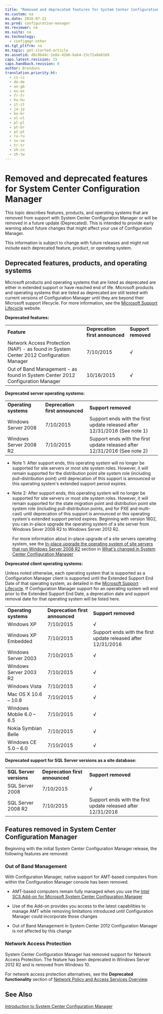 ```yaml
---
title: "Removed and deprecated features for System Center Configuration Manager"
ms.custom: na
ms.date: 2016-07-22
ms.prod: configuration-manager
ms.reviewer: na
ms.suite: na
ms.technology: 
  - configmgr-other
ms.tgt_pltfrm: na
ms.topic: get-started-article
ms.assetid: d8c8b44c-1e8a-42b6-bab4-23c72a0a6169
caps.latest.revision: 15
caps.handback.revision: 0
author: Brenduns
translation.priority.ht: 
  - cs-cz
  - de-de
  - en-gb
  - es-es
  - fr-fr
  - hu-hu
  - it-it
  - ja-jp
  - ko-kr
  - nl-nl
  - pl-pl
  - pt-br
  - pt-pt
  - ru-ru
  - sv-se
  - tr-tr
  - zh-cn
  - zh-tw
---
```

# Removed and deprecated features for System Center Configuration Manager
This topic describes features, products, and operating systems that are removed from support with System Center Configuration Manager or will be removed in a future update (Deprecated). This is intended to provide early warning about future changes that might affect your use of Configuration Manager.  
  
 This information is subject to change with future releases and might not include each deprecated feature, product, or operating system.  
  
## Deprecated features, products, and operating systems  
 Microsoft products and operating systems that are listed as deprecated are either in extended support or have reached end of life. Microsoft products and operating systems that are listed as deprecated are still tested with current versions of  Configuration Manager until they are beyond their Microsoft support lifecycle.  For more information, see the [Microsoft Support Lifecycle](https://support.microsoft.com/lifecycle) website.  
  
 **Deprecated features:**  
  
||||  
|-|-|-|  
|**Feature**|**Deprecation first announced**|**Support removed**|  
|Network Access Protection (NAP)  - as found in System Center 2012 Configuration Manager|7/10/2015|√|  
|Out of Band Management - as found in System Center 2012 Configuration Manager|10/16/2015|√|  
  
 **Deprecated server operating systems:**  
  
||||  
|-|-|-|  
|**Operating systems**|**Deprecation first announced**|**Support removed**|  
|Windows Server 2008|7/10/2015|Support ends with the first update released after 12/31/2016  (See note 1)|  
|Windows Server 2008 R2|7/10/2015|Support ends with the first update released after 12/31/2016  (See note 2)|  
  
-   Note 1:   After support ends, this operating system will no longer be supported for site servers or most site system roles. However, it will remain supported for the distribution point site system role (including pull-distribution point) until deprecation of this support is announced or this operating system's extended support period expires.  
  
-   Note 2:    After support ends, this operating system will no longer be supported for site servers or most site system roles. However, it will remain supported for the state migration point and distribution point site system role (including pull-distribution points, and for PXE and multi-cast) until deprecation of this support is announced or this operating system's extended support period expires.  Beginning with version 1602, you can in-place upgrade the operating system of a site server from Windows Sever 2008 R2 to Windows  Server 2012 R2.  

     For more information about in-place upgrade of a site servers operating system, see the [In-place upgrade the operating system of site servers that run Windows Server 2008 R2](../../../core/plan-design/changes/what-has-changed-from-configuration-manager-2012.md#bkmk_UpgradeOS) section in [What's changed in System Center Configuration Manager](../../../core/plan-design/changes/what-has-changed-from-configuration-manager-2012.md)
       
  
  
 **Deprecated client operating systems:**  
  
 Unless noted otherwise, each operating system that is supported as a Configuration Manager client is supported until the Extended Support End Date of that operating system, as detailed in the [Microsoft Support Lifecycle](https://support.microsoft.com/lifecycle).  If Configuration Manager support for an operating system will end prior to the Extended Support End Date, a deprecation date and support removal date for that operating system will be listed here.  
  
||||  
|-|-|-|  
|**Operating systems**|**Deprecation first announced**|**Support removed**|  
|Windows XP|7/10/2015|√|  
|Windows XP Embedded|7/10/2015|Support ends with the first update released after 12/31/2016|  
|Windows Server 2003|7/10/2015|√|  
|Windows Server 2003 R2|7/10/2015|√|  
|Windows Vista|7/10/2015|√|  
|Mac OS X  10.6 – 10.8|7/10/2015|√|  
|Windows Mobile 6.0 – 6.5|7/10/2015|√|  
|Nokia Symbian Belle|7/10/2015|√|  
|Windows CE 5.0 – 6.0|7/10/2015|√|  
  
 **Deprecated support for SQL Server versions as a site database:**  
  
||||  
|-|-|-|  
|**SQL Server versions**|**Deprecation first announced**|**Support removed**|  
|SQL Server 2008|7/10/2015|√|  
|SQL Server 2008 R2|7/10/2015|Support ends with the first update released after 12/31/2016|  
  
## Features removed in System Center Configuration Manager  
 Beginning with the initial System Center Configuration Manager release, the following features are removed:
  
###  <a name="bkmk_amt"></a> Out of Band Management  
 With Configuration Manager, native support for AMT-based computers from within the Configuration Manager console has been removed.  
  
-   AMT-based computers remain fully managed when you use the [Intel SCS Add-on for Microsoft System Center Configuration Manager](http://www.intel.com/content/www/us/en/software/setup-configuration-software.html)  
  
-   Use of the Add-on provides you access to the latest capabilities to manage AMT while removing limitations introduced until Configuration Manager could incorporate those changes  
  
-   Out of Band Management in System Center 2012 Configuration Manager is not affected by this change  
  
###  <a name="bkmk_nap"></a> Network Access Protection  
 System Center Configuration Manager has removed support for  Network Access Protection. The feature has been deprecated in Windows Server 2012 R2 and is removed from Windows 10.  
  
 For network access protection alternatives, see the **Deprecated functionality** section of [Network Policy and Access Services Overview](https://technet.microsoft.com/library/hh831683.aspx).  
  
## See Also  
 [Introduction to System Center Configuration Manager](../../../core/understand/introduction.md)